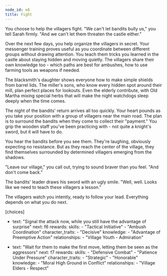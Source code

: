 ```yaml
---
node_id: e8
title: Fight
---
```


You choose to help the villagers fight. "We can't let bandits bully us," you tell Sarah firmly. "And we can't let them threaten the castle either."

Over the next few days, you help organize the villagers in secret. Your messenger training proves useful as you coordinate between different groups without drawing attention. You teach them tricks you learned in the castle about staying hidden and moving quietly. The villagers share their own knowledge too - which paths are best for ambushes, how to use farming tools as weapons if needed.

The blacksmith's daughter shows everyone how to make simple shields from barrel lids. The miller's sons, who know every hidden spot around their mill, plan perfect places for lookouts. Even the elderly contribute, with Old Martha mixing special herbs that will make the night watchdogs sleep deeply when the time comes.

The night of the bandits' return arrives all too quickly. Your heart pounds as you take your position with a group of villagers near the main road. The plan is to surround the bandits when they come to collect their "payment." You grip the wooden staff you've been practicing with - not quite a knight's sword, but it will have to do.

You hear the bandits before you see them. They're laughing, obviously expecting no resistance. But as they reach the center of the village, they find themselves surrounded by determined villagers emerging from the shadows.

"Leave our village," you call out, trying to sound braver than you feel. "And don't come back."

The bandits' leader draws his sword with an ugly smile. "Well, well. Looks like we need to teach these villagers a lesson."

The villagers watch you intently, ready to follow your lead. Everything depends on what you do next.

[choices]
- text: "Signal the attack now, while you still have the advantage of surprise"
  next: f6
  rewards:
    skills: 
      - "Tactical Initiative"
      - "Ambush Coordination"
    character_traits:
      - "Decisive"
    knowledge:
      - "Advantage of Preemptive Action"
    relationships:
      - "Village Youth - Admiration"

- text: "Wait for them to make the first move, letting them be seen as the aggressors"
  next: f7
  rewards:
    skills: 
      - "Defensive Combat"
      - "Patience Under Pressure"
    character_traits:
      - "Strategic"
      - "Honorable"
    knowledge:
      - "Moral High Ground in Conflict"
    relationships:
      - "Village Elders - Respect"